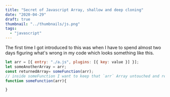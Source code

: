 ```yaml
---
title: "Secret of Javascript Array, shallow and deep cloning"
date: "2020-04-29"
draft: true
thumbnail: "../thumbnails/js.png"
tags:
  - "javascript"
---
```


The first time I got introduced to this was when I have to spend almost two days figuring what's wrong in my code which looks something like this.

```javascript
let arr = [{ entry: "./a.js", plugins: [{ key: value }] }];
let someAnotherArray = arr;
const returnedArray= someFunction(arr);
// inside someFunction I want to keep that `arr` Array untouched and return a new Array i.e returnedArray.
function someFunction(arr){

}

```
